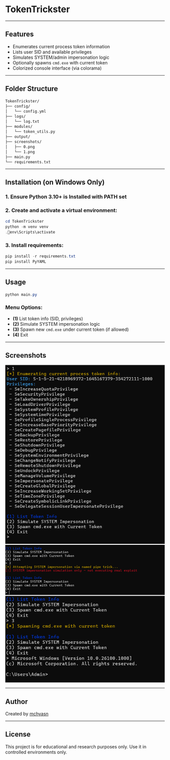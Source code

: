 # TokenTrickster

---

## Features

* Enumerates current process token information
* Lists user SID and available privileges
* Simulates SYSTEM/admin impersonation logic
* Optionally spawns `cmd.exe` with current token
* Colorized console interface (via colorama)

---

## Folder Structure

```
TokenTrickster/
├── config/
│   └── config.yml
├── logs/
│   └── log.txt
├── modules/
│   └── token_utils.py
├── output/
├── screenshots/
│   ├── 0.png
│   └── 1.png
├── main.py
└── requirements.txt
```

---

## Installation (on Windows Only)

### 1. Ensure Python 3.10+ is Installed with PATH set

### 2. Create and activate a virtual environment:

```powershell
cd TokenTrickster
python -m venv venv
.env\Scripts\activate
```

### 3. Install requirements:

```powershell
pip install -r requirements.txt
pip install PyYAML
```

---

## Usage

```powershell
python main.py
```

### Menu Options:

* **(1)** List token info (SID, privileges)
* **(2)** Simulate SYSTEM impersonation logic
* **(3)** Spawn new `cmd.exe` under current token (if allowed)
* **(4)** Exit

---

## Screenshots

![Token Info Output](https://raw.githubusercontent.com/mchyasn/cybersecurity-tools/main/09-Authentication-and-Access-Bypass-Simulators/TokenTrickster/screenshots/0.png)
![SYSTEM Impersonation Simulation](https://raw.githubusercontent.com/mchyasn/cybersecurity-tools/main/09-Authentication-and-Access-Bypass-Simulators/TokenTrickster/screenshots/1.png)
![SYSTEM Impersonation Simulation](https://raw.githubusercontent.com/mchyasn/cybersecurity-tools/main/09-Authentication-and-Access-Bypass-Simulators/TokenTrickster/screenshots/2.png)


---

## Author

Created by [mchyasn](https://github.com/mchyasn)

---

## License

This project is for educational and research purposes only. Use it in controlled environments only.
